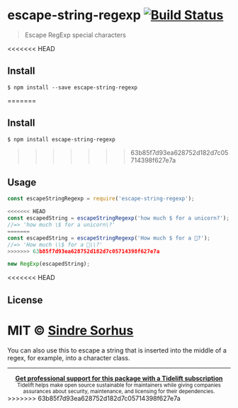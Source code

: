 # escape-string-regexp [![Build Status](https://travis-ci.org/sindresorhus/escape-string-regexp.svg?branch=master)](https://travis-ci.org/sindresorhus/escape-string-regexp)

> Escape RegExp special characters

<<<<<<< HEAD

## Install

```
$ npm install --save escape-string-regexp
```


=======
## Install

```
$ npm install escape-string-regexp
```

>>>>>>> 63b85f7d93ea628752d182d7c05714398f627e7a
## Usage

```js
const escapeStringRegexp = require('escape-string-regexp');

<<<<<<< HEAD
const escapedString = escapeStringRegexp('how much $ for a unicorn?');
//=> 'how much \$ for a unicorn\?'
=======
const escapedString = escapeStringRegexp('How much $ for a 🦄?');
//=> 'How much \\$ for a 🦄\\?'
>>>>>>> 63b85f7d93ea628752d182d7c05714398f627e7a

new RegExp(escapedString);
```

<<<<<<< HEAD

## License

MIT © [Sindre Sorhus](http://sindresorhus.com)
=======
You can also use this to escape a string that is inserted into the middle of a regex, for example, into a character class.

---

<div align="center">
	<b>
		<a href="https://tidelift.com/subscription/pkg/npm-escape-string-regexp?utm_source=npm-escape-string-regexp&utm_medium=referral&utm_campaign=readme">Get professional support for this package with a Tidelift subscription</a>
	</b>
	<br>
	<sub>
		Tidelift helps make open source sustainable for maintainers while giving companies<br>assurances about security, maintenance, and licensing for their dependencies.
	</sub>
</div>
>>>>>>> 63b85f7d93ea628752d182d7c05714398f627e7a
